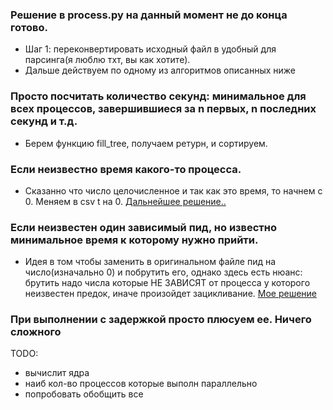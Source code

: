 ### Решение в process.py на данный момент не до конца готово. 
- Шаг 1: переконвертировать исходный файл в удобный для парсинга(я люблю тхт, вы как хотите).
- Дальше действуем по одному из алгоритмов описанных ниже

### Просто посчитать количество секунд: минимальное для всех процессов, завершившиеся за n первых, n последних секунд и т.д.
- Берем функцию fill_tree, получаем ретурн, и сортируем.

### Если неизвестно время какого-то процесса.
- Сказанно что число целочисленное и так как это время, то начнем с 0. Меняем в csv t на 0. [Дальнейшее решение..](./time_process.py)

### Если неизвестен один зависимый пид, но известно минимальное время к которому нужно прийти. 
- Идея в том чтобы заменить в оригинальном файле пид на число(изначально 0) и побрутить его, однако здесь есть нюанс: брутить надо числа которые НЕ ЗАВИСЯТ от процесса у которого неизвестен предок, иначе произойдет зацикливание. [Мое решение](./process_pid)

### При выполнении с задержкой просто плюсуем ее. Ничего сложного

TODO:
- вычислит ядра
- наиб кол-во процессов которые выполн параллельно
- попробовать обобщить все
